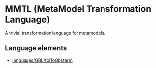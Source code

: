 # MMTL (MetaModel Transformation Language)
A trivial transformation language for metamodels.
## Language elements
* [languages/GBL/tblToGbl.term](../../languages/GBL/tblToGbl.term)
